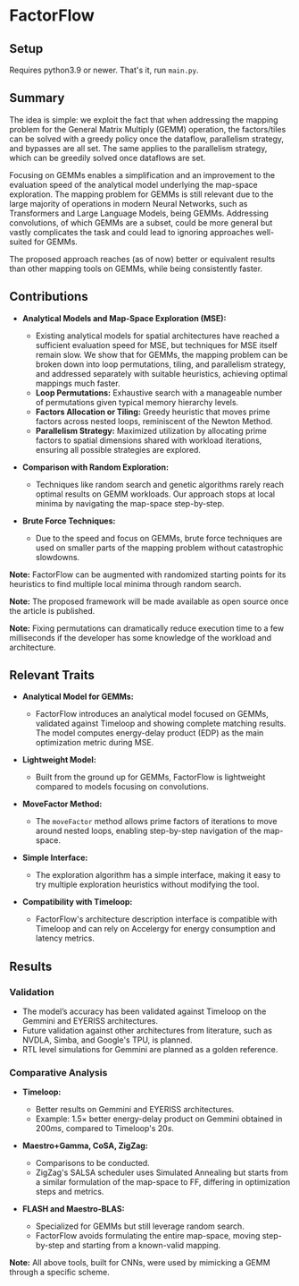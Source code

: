 # FactorFlow

## Setup

Requires python3.9 or newer. That's it, run `main.py`.

## Summary

The idea is simple: we exploit the fact that when addressing the mapping problem for the General Matrix Multiply (GEMM) operation, the factors/tiles can be solved with a greedy policy once the dataflow, parallelism strategy, and bypasses are all set. The same applies to the parallelism strategy, which can be greedily solved once dataflows are set.

Focusing on GEMMs enables a simplification and an improvement to the evaluation speed of the analytical model underlying the map-space exploration. The mapping problem for GEMMs is still relevant due to the large majority of operations in modern Neural Networks, such as Transformers and Large Language Models, being GEMMs. Addressing convolutions, of which GEMMs are a subset, could be more general but vastly complicates the task and could lead to ignoring approaches well-suited for GEMMs.

The proposed approach reaches (as of now) better or equivalent results than other mapping tools on GEMMs, while being consistently faster.

## Contributions

- **Analytical Models and Map-Space Exploration (MSE):** 
  - Existing analytical models for spatial architectures have reached a sufficient evaluation speed for MSE, but techniques for MSE itself remain slow. We show that for GEMMs, the mapping problem can be broken down into loop permutations, tiling, and parallelism strategy, and addressed separately with suitable heuristics, achieving optimal mappings much faster.
  - **Loop Permutations:** Exhaustive search with a manageable number of permutations given typical memory hierarchy levels.
  - **Factors Allocation or Tiling:** Greedy heuristic that moves prime factors across nested loops, reminiscent of the Newton Method.
  - **Parallelism Strategy:** Maximized utilization by allocating prime factors to spatial dimensions shared with workload iterations, ensuring all possible strategies are explored.

- **Comparison with Random Exploration:**
  - Techniques like random search and genetic algorithms rarely reach optimal results on GEMM workloads. Our approach stops at local minima by navigating the map-space step-by-step.

- **Brute Force Techniques:**
  - Due to the speed and focus on GEMMs, brute force techniques are used on smaller parts of the mapping problem without catastrophic slowdowns.

**Note:** FactorFlow can be augmented with randomized starting points for its heuristics to find multiple local minima through random search.

**Note:** The proposed framework will be made available as open source once the article is published.

**Note:** Fixing permutations can dramatically reduce execution time to a few milliseconds if the developer has some knowledge of the workload and architecture.

## Relevant Traits

- **Analytical Model for GEMMs:**
  - FactorFlow introduces an analytical model focused on GEMMs, validated against Timeloop and showing complete matching results. The model computes energy-delay product (EDP) as the main optimization metric during MSE.

- **Lightweight Model:**
  - Built from the ground up for GEMMs, FactorFlow is lightweight compared to models focusing on convolutions.

- **MoveFactor Method:**
  - The `moveFactor` method allows prime factors of iterations to move around nested loops, enabling step-by-step navigation of the map-space.

- **Simple Interface:**
  - The exploration algorithm has a simple interface, making it easy to try multiple exploration heuristics without modifying the tool.

- **Compatibility with Timeloop:**
  - FactorFlow's architecture description interface is compatible with Timeloop and can rely on Accelergy for energy consumption and latency metrics.

## Results

### Validation

- The model’s accuracy has been validated against Timeloop on the Gemmini and EYERISS architectures.
- Future validation against other architectures from literature, such as NVDLA, Simba, and Google's TPU, is planned.
- RTL level simulations for Gemmini are planned as a golden reference.

### Comparative Analysis

- **Timeloop:**
  - Better results on Gemmini and EYERISS architectures.
  - Example: $1.5\times$ better energy-delay product on Gemmini obtained in $200ms$, compared to Timeloop's $20s$.

- **Maestro+Gamma, CoSA, ZigZag:**
  - Comparisons to be conducted.
  - ZigZag's SALSA scheduler uses Simulated Annealing but starts from a similar formulation of the map-space to FF, differing in optimization steps and metrics.

- **FLASH and Maestro-BLAS:**
  - Specialized for GEMMs but still leverage random search.
  - FactorFlow avoids formulating the entire map-space, moving step-by-step and starting from a known-valid mapping.

**Note:** All above tools, built for CNNs, were used by mimicking a GEMM through a specific scheme.
